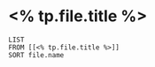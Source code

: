 # <% tp.file.title %>

```dataview
LIST
FROM [[<% tp.file.title %>]]
SORT file.name
```
<!--ID: 1757893915723-->
